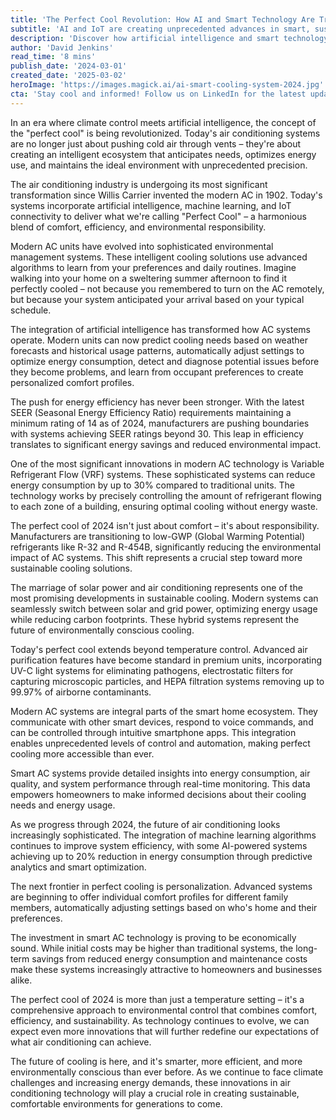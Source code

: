 ```yaml
---
title: 'The Perfect Cool Revolution: How AI and Smart Technology Are Transforming Air Conditioning in 2024'
subtitle: 'AI and IoT are creating unprecedented advances in smart, sustainable cooling technology'
description: 'Discover how artificial intelligence and smart technology are revolutionizing air conditioning in 2024. From AI-powered efficiency to sustainable cooling solutions, explore the latest innovations transforming how we think about climate control.'
author: 'David Jenkins'
read_time: '8 mins'
publish_date: '2024-03-01'
created_date: '2025-03-02'
heroImage: 'https://images.magick.ai/ai-smart-cooling-system-2024.jpg'
cta: 'Stay cool and informed! Follow us on LinkedIn for the latest updates on smart home technology and sustainable cooling solutions that are shaping our future.'
---
```


In an era where climate control meets artificial intelligence, the concept of the "perfect cool" is being revolutionized. Today's air conditioning systems are no longer just about pushing cold air through vents – they're about creating an intelligent ecosystem that anticipates needs, optimizes energy use, and maintains the ideal environment with unprecedented precision.

The air conditioning industry is undergoing its most significant transformation since Willis Carrier invented the modern AC in 1902. Today's systems incorporate artificial intelligence, machine learning, and IoT connectivity to deliver what we're calling "Perfect Cool" – a harmonious blend of comfort, efficiency, and environmental responsibility.

Modern AC units have evolved into sophisticated environmental management systems. These intelligent cooling solutions use advanced algorithms to learn from your preferences and daily routines. Imagine walking into your home on a sweltering summer afternoon to find it perfectly cooled – not because you remembered to turn on the AC remotely, but because your system anticipated your arrival based on your typical schedule.

The integration of artificial intelligence has transformed how AC systems operate. Modern units can now predict cooling needs based on weather forecasts and historical usage patterns, automatically adjust settings to optimize energy consumption, detect and diagnose potential issues before they become problems, and learn from occupant preferences to create personalized comfort profiles.

The push for energy efficiency has never been stronger. With the latest SEER (Seasonal Energy Efficiency Ratio) requirements maintaining a minimum rating of 14 as of 2024, manufacturers are pushing boundaries with systems achieving SEER ratings beyond 30. This leap in efficiency translates to significant energy savings and reduced environmental impact.

One of the most significant innovations in modern AC technology is Variable Refrigerant Flow (VRF) systems. These sophisticated systems can reduce energy consumption by up to 30% compared to traditional units. The technology works by precisely controlling the amount of refrigerant flowing to each zone of a building, ensuring optimal cooling without energy waste.

The perfect cool of 2024 isn't just about comfort – it's about responsibility. Manufacturers are transitioning to low-GWP (Global Warming Potential) refrigerants like R-32 and R-454B, significantly reducing the environmental impact of AC systems. This shift represents a crucial step toward more sustainable cooling solutions.

The marriage of solar power and air conditioning represents one of the most promising developments in sustainable cooling. Modern systems can seamlessly switch between solar and grid power, optimizing energy usage while reducing carbon footprints. These hybrid systems represent the future of environmentally conscious cooling.

Today's perfect cool extends beyond temperature control. Advanced air purification features have become standard in premium units, incorporating UV-C light systems for eliminating pathogens, electrostatic filters for capturing microscopic particles, and HEPA filtration systems removing up to 99.97% of airborne contaminants.

Modern AC systems are integral parts of the smart home ecosystem. They communicate with other smart devices, respond to voice commands, and can be controlled through intuitive smartphone apps. This integration enables unprecedented levels of control and automation, making perfect cooling more accessible than ever.

Smart AC systems provide detailed insights into energy consumption, air quality, and system performance through real-time monitoring. This data empowers homeowners to make informed decisions about their cooling needs and energy usage.

As we progress through 2024, the future of air conditioning looks increasingly sophisticated. The integration of machine learning algorithms continues to improve system efficiency, with some AI-powered systems achieving up to 20% reduction in energy consumption through predictive analytics and smart optimization.

The next frontier in perfect cooling is personalization. Advanced systems are beginning to offer individual comfort profiles for different family members, automatically adjusting settings based on who's home and their preferences.

The investment in smart AC technology is proving to be economically sound. While initial costs may be higher than traditional systems, the long-term savings from reduced energy consumption and maintenance costs make these systems increasingly attractive to homeowners and businesses alike.

The perfect cool of 2024 is more than just a temperature setting – it's a comprehensive approach to environmental control that combines comfort, efficiency, and sustainability. As technology continues to evolve, we can expect even more innovations that will further redefine our expectations of what air conditioning can achieve.

The future of cooling is here, and it's smarter, more efficient, and more environmentally conscious than ever before. As we continue to face climate challenges and increasing energy demands, these innovations in air conditioning technology will play a crucial role in creating sustainable, comfortable environments for generations to come.